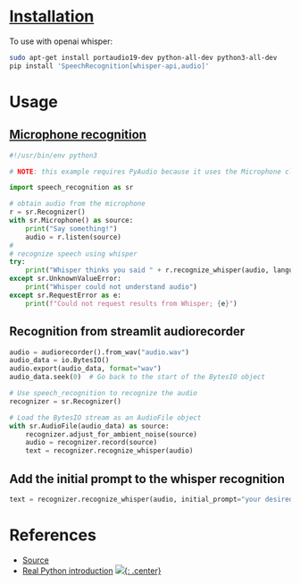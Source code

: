 
# [Installation](https://github.com/Uberi/speech_recognition?tab=readme-ov-file)

To use with openai whisper:

```bash
sudo apt-get install portaudio19-dev python-all-dev python3-all-dev
pip install 'SpeechRecognition[whisper-api,audio]'
```

#  Usage
## [Microphone recognition](https://github.com/Uberi/speech_recognition/blob/master/examples/microphone_recognition.py)

```python 
#!/usr/bin/env python3

# NOTE: this example requires PyAudio because it uses the Microphone class

import speech_recognition as sr

# obtain audio from the microphone
r = sr.Recognizer()
with sr.Microphone() as source:
    print("Say something!")
    audio = r.listen(source)
#
# recognize speech using whisper
try:
    print("Whisper thinks you said " + r.recognize_whisper(audio, language="spanish"))
except sr.UnknownValueError:
    print("Whisper could not understand audio")
except sr.RequestError as e:
    print(f"Could not request results from Whisper; {e}")
```

## Recognition from streamlit audiorecorder 

```python
audio = audiorecorder().from_wav("audio.wav")
audio_data = io.BytesIO()
audio.export(audio_data, format="wav")
audio_data.seek(0)  # Go back to the start of the BytesIO object

# Use speech_recognition to recognize the audio
recognizer = sr.Recognizer()

# Load the BytesIO stream as an AudioFile object
with sr.AudioFile(audio_data) as source:
    recognizer.adjust_for_ambient_noise(source)
    audio = recognizer.record(source)
    text = recognizer.recognize_whisper(audio)
```

## Add the initial prompt to the whisper recognition

```python
text = recognizer.recognize_whisper(audio, initial_prompt="your desired words")
```

# References
- [Source](https://github.com/Uberi/speech_recognition?tab=readme-ov-file)
- [Real Python introduction](https://realpython.com/python-speech-recognition/)
[![](not-by-ai.svg){: .center}](https://notbyai.fyi)
